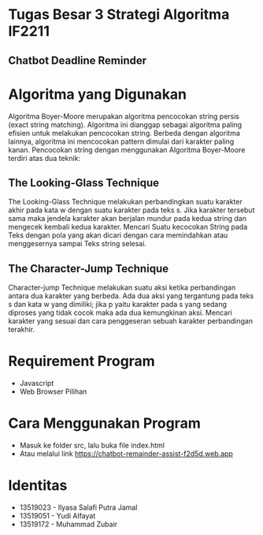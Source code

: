 # Tugas Besar 3 Strategi Algoritma IF2211

## Chatbot Deadline Reminder

# Algoritma yang Digunakan

Algoritma Boyer-Moore merupakan algoritma pencocokan string persis (exact string matching). Algoritma ini dianggap sebagai algoritma paling efisien untuk melakukan pencocokan string. Berbeda dengan algoritma lainnya, algoritma ini mencocokan pattern dimulai dari karakter paling kanan. Pencocokan string dengan menggunakan Algoritma Boyer-Moore terdiri atas dua teknik:

## The Looking-Glass Technique

The Looking-Glass Technique melakukan perbandingkan suatu karakter akhir pada kata w dengan suatu karakter pada teks s. Jika karakter tersebut sama maka jendela karakter akan berjalan mundur pada kedua string dan mengecek kembali kedua karakter. Mencari Suatu kecocokan String pada Teks dengan pola yang akan dicari dengan cara memindahkan atau menggesernya sampai Teks string selesai.

## The Character-Jump Technique

Character-jump Technique melakukan suatu aksi ketika perbandingan antara dua karakter yang berbeda. Ada dua aksi yang tergantung pada teks s dan kata w yang dimiliki; jika p yaitu karakter pada s yang sedang diproses yang tidak cocok maka ada dua kemungkinan aksi. Mencari karakter yang sesuai dan cara penggeseran sebuah karakter perbandingan terakhir.

# Requirement Program

-   Javascript
-   Web Browser Pilihan

# Cara Menggunakan Program

-   Masuk ke folder src, lalu buka file index.html
-   Atau melalui link https://chatbot-remainder-assist-f2d5d.web.app

# Identitas

-   13519023 - Ilyasa Salafi Putra Jamal
-   13519051 - Yudi Alfayat
-   13519172 - Muhammad Zubair
